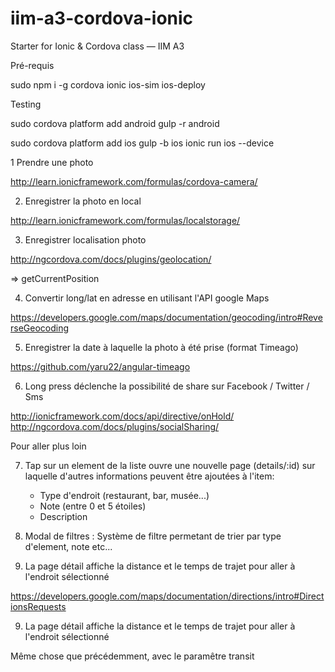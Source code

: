 # iim-a3-cordova-ionic
Starter for Ionic &amp; Cordova class — IIM A3


Pré-requis

sudo npm i -g cordova ionic ios-sim ios-deploy

Testing

sudo cordova platform add android
gulp -r android

sudo cordova platform add ios
gulp -b ios
ionic run ios --device

1 Prendre une photo 

http://learn.ionicframework.com/formulas/cordova-camera/

2. Enregistrer la photo en local

http://learn.ionicframework.com/formulas/localstorage/

3. Enregistrer localisation photo

http://ngcordova.com/docs/plugins/geolocation/

=> getCurrentPosition

4. Convertir long/lat en adresse en utilisant l'API google Maps

https://developers.google.com/maps/documentation/geocoding/intro#ReverseGeocoding

5. Enregistrer la date à laquelle la photo à été prise (format Timeago)

https://github.com/yaru22/angular-timeago

6. Long press déclenche la possibilité de share sur Facebook / Twitter / Sms

http://ionicframework.com/docs/api/directive/onHold/
http://ngcordova.com/docs/plugins/socialSharing/


Pour aller plus loin

7. Tap sur un element de la liste ouvre une nouvelle page (details/:id) sur laquelle d'autres informations peuvent être ajoutées à l'item:
	- Type d'endroit (restaurant, bar, musée...)
	- Note (entre 0 et 5 étoiles)
	- Description

8. Modal de filtres : Système de filtre permetant de trier par type d'element, note etc...

9. La page détail affiche la distance et le temps de trajet pour aller à l'endroit sélectionné 

https://developers.google.com/maps/documentation/directions/intro#DirectionsRequests

9. La page détail affiche la distance et le temps de trajet pour aller à l'endroit sélectionné 

Même chose que précédemment, avec le paramêtre transit
